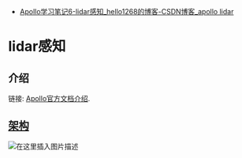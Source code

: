 - [Apollo学习笔记6-lidar感知_hello1268的博客-CSDN博客_apollo lidar](https://blog.csdn.net/hello1268/article/details/116715272)

# lidar感知

## 介绍

链接: [Apollo官方文档介绍](https://github.com/ApolloAuto/apollo/tree/master/modules).

## [架构](https://so.csdn.net/so/search?q=架构&spm=1001.2101.3001.7020)

![在这里插入图片描述](https://img-blog.csdnimg.cn/img_convert/135643271f84278e63f228cb9f393656.png#pic_center)